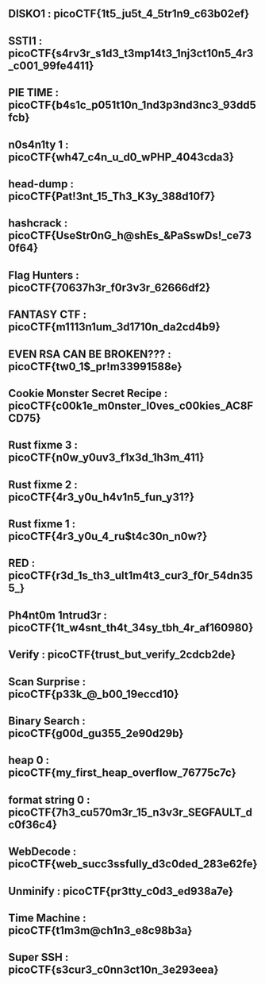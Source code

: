 DISKO1          : picoCTF{1t5_ju5t_4_5tr1n9_c63b02ef}
----------------------------------------------------------------------------------------
SSTI1           : picoCTF{s4rv3r_s1d3_t3mp14t3_1nj3ct10n5_4r3_c001_99fe4411}
----------------------------------------------------------------------------------------
PIE TIME        : picoCTF{b4s1c_p051t10n_1nd3p3nd3nc3_93dd5fcb}
----------------------------------------------------------------------------------------
n0s4n1ty 1      : picoCTF{wh47_c4n_u_d0_wPHP_4043cda3}
----------------------------------------------------------------------------------------
head-dump       : picoCTF{Pat!3nt_15_Th3_K3y_388d10f7}
----------------------------------------------------------------------------------------
hashcrack       : picoCTF{UseStr0nG_h@shEs_&PaSswDs!_ce730f64}
----------------------------------------------------------------------------------------
Flag Hunters    : picoCTF{70637h3r_f0r3v3r_62666df2}
----------------------------------------------------------------------------------------
FANTASY CTF     : picoCTF{m1113n1um_3d1710n_da2cd4b9}
----------------------------------------------------------------------------------------
EVEN RSA CAN BE BROKEN??? : picoCTF{tw0_1$_pr!m33991588e}
----------------------------------------------------------------------------------------
Cookie Monster Secret Recipe : picoCTF{c00k1e_m0nster_l0ves_c00kies_AC8FCD75}
----------------------------------------------------------------------------------------
Rust fixme 3     : picoCTF{n0w_y0uv3_f1x3d_1h3m_411}
----------------------------------------------------------------------------------------
Rust fixme 2     : picoCTF{4r3_y0u_h4v1n5_fun_y31?}
----------------------------------------------------------------------------------------
Rust fixme 1     : picoCTF{4r3_y0u_4_ru$t4c30n_n0w?}
----------------------------------------------------------------------------------------
RED              : picoCTF{r3d_1s_th3_ult1m4t3_cur3_f0r_54dn355_}
----------------------------------------------------------------------------------------
Ph4nt0m 1ntrud3r : picoCTF{1t_w4snt_th4t_34sy_tbh_4r_af160980}
----------------------------------------------------------------------------------------
Verify           : picoCTF{trust_but_verify_2cdcb2de}
----------------------------------------------------------------------------------------
Scan Surprise    : picoCTF{p33k_@_b00_19eccd10}
----------------------------------------------------------------------------------------
Binary Search    : picoCTF{g00d_gu355_2e90d29b}
----------------------------------------------------------------------------------------
heap 0           : picoCTF{my_first_heap_overflow_76775c7c}
----------------------------------------------------------------------------------------
format string 0  : picoCTF{7h3_cu570m3r_15_n3v3r_SEGFAULT_dc0f36c4}
----------------------------------------------------------------------------------------
WebDecode        : picoCTF{web_succ3ssfully_d3c0ded_283e62fe}
----------------------------------------------------------------------------------------
Unminify         : picoCTF{pr3tty_c0d3_ed938a7e}
----------------------------------------------------------------------------------------
Time Machine     : picoCTF{t1m3m@ch1n3_e8c98b3a}
----------------------------------------------------------------------------------------
Super SSH        : picoCTF{s3cur3_c0nn3ct10n_3e293eea}
----------------------------------------------------------------------------------------